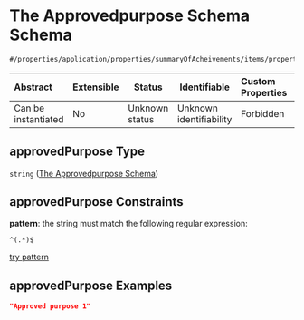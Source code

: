 # The Approvedpurpose Schema Schema

```txt
#/properties/application/properties/summaryOfAcheivements/items/properties/approvedPurpose#/properties/application/properties/summaryOfAcheivements/items/properties/approvedPurpose
```




| Abstract            | Extensible | Status         | Identifiable            | Custom Properties | Additional Properties | Access Restrictions | Defined In                                                                                     |
| :------------------ | ---------- | -------------- | ----------------------- | :---------------- | --------------------- | ------------------- | ---------------------------------------------------------------------------------------------- |
| Can be instantiated | No         | Unknown status | Unknown identifiability | Forbidden         | Allowed               | none                | [CompletionReport.schema.json\*](../false/CompletionReport.schema.json "open original schema") |

## approvedPurpose Type

`string` ([The Approvedpurpose Schema](completionreport-properties-the-application-schema-properties-the-summary-of-acheivements-schema-the-items-schema-properties-the-approvedpurpose-schema.md))

## approvedPurpose Constraints

**pattern**: the string must match the following regular expression: 

```regexp
^(.*)$
```

[try pattern](https://regexr.com/?expression=%5E(.*)%24 "try regular expression with regexr.com")

## approvedPurpose Examples

```json
"Approved purpose 1"
```
